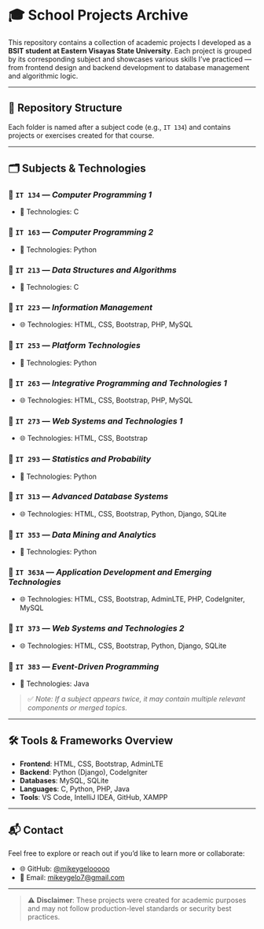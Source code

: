 # 🎓 School Projects Archive

This repository contains a collection of academic projects I developed as a **BSIT student at Eastern Visayas State University**. Each project is grouped by its corresponding subject and showcases various skills I’ve practiced — from frontend design and backend development to database management and algorithmic logic.

---

## 📁 Repository Structure

Each folder is named after a subject code (e.g., `IT 134`) and contains projects or exercises created for that course.

---

## 🗂️ Subjects & Technologies

### 📘 `IT 134` — *Computer Programming 1*
- 🔧 Technologies: C

### 📗 `IT 163` — *Computer Programming 2*
- 🔧 Technologies: Python

### 📘 `IT 213` — *Data Structures and Algorithms*
- 🔧 Technologies: C

### 📙 `IT 223` — *Information Management*
- 🌐 Technologies: HTML, CSS, Bootstrap, PHP, MySQL

### 📗 `IT 253` — *Platform Technologies*
- 🔧 Technologies: Python

### 📙 `IT 263` — *Integrative Programming and Technologies 1*
- 🌐 Technologies: HTML, CSS, Bootstrap, PHP, MySQL

### 📘 `IT 273` — *Web Systems and Technologies 1*
- 🌐 Technologies: HTML, CSS, Bootstrap

### 📗 `IT 293` — *Statistics and Probability*
- 🔧 Technologies: Python

### 📙 `IT 313` — *Advanced Database Systems*
- 🌐 Technologies: HTML, CSS, Bootstrap, Python, Django, SQLite

### 📗 `IT 353` — *Data Mining and Analytics*
- 🔧 Technologies: Python

### 📙 `IT 363A` — *Application Development and Emerging Technologies*
- 🌐 Technologies: HTML, CSS, Bootstrap, AdminLTE, PHP, CodeIgniter, MySQL

### 📘 `IT 373` — *Web Systems and Technologies 2*
- 🌐 Technologies: HTML, CSS, Bootstrap, Python, Django, SQLite

### 📗 `IT 383` — *Event-Driven Programming*
- 🔧 Technologies: Java

> ✅ *Note: If a subject appears twice, it may contain multiple relevant components or merged topics.*

---

## 🛠️ Tools & Frameworks Overview

- **Frontend**: HTML, CSS, Bootstrap, AdminLTE
- **Backend**: Python (Django), CodeIgniter
- **Databases**: MySQL, SQLite
- **Languages**: C, Python, PHP, Java
- **Tools**: VS Code, IntelliJ IDEA, GitHub, XAMPP

---

## 📬 Contact

Feel free to explore or reach out if you’d like to learn more or collaborate:

- 🌐 GitHub: [@mikeygelooooo](https://github.com/mikeygelooooo)
- 📧 Email: mikeygelo7@gmail.com

---

> ⚠️ **Disclaimer**: These projects were created for academic purposes and may not follow production-level standards or security best practices.
